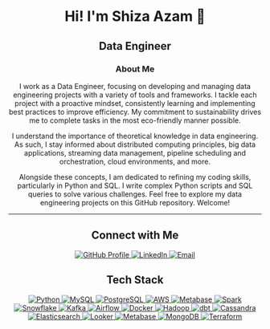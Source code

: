 <div align="center">

# Hi! I'm Shiza Azam 👋

## Data Engineer

### About Me

I work as a Data Engineer, focusing on developing and managing data engineering projects with a variety of tools and frameworks. I tackle each project with a proactive mindset, consistently learning and implementing best practices to improve efficiency. My commitment to sustainability drives me to complete tasks in the most eco-friendly manner possible.

I understand the importance of theoretical knowledge in data engineering. As such, I stay informed about distributed computing principles, big data applications, streaming data management, pipeline scheduling and orchestration, cloud environments, and more.

Alongside these concepts, I am dedicated to refining my coding skills, particularly in Python and SQL. I write complex Python scripts and SQL queries to solve various challenges. Feel free to explore my data engineering projects on this GitHub repository. Welcome!

---

## Connect with Me

<a href="https://github.com/shiza16" target="_blank">
  <img src="https://img.shields.io/badge/GitHub-Profile-blue?style=flat&logo=github" alt="GitHub Profile">
</a>
<a href="https://www.linkedin.com/in/shizaazam/" target="_blank">
  <img src="https://img.shields.io/badge/LinkedIn-Profile-blue?style=flat&logo=linkedin" alt="LinkedIn">
</a>
<a href="mailto:shizaazam6@gmail.com">
  <img src="https://img.shields.io/badge/Email-Contact-blue?style=flat&logo=gmail" alt="Email">
</a>

## Tech Stack

<div>
  <a href="https://www.python.org/" target="_blank">
    <img src="https://img.shields.io/badge/Python-3776AB?style=flat&logo=python&logoColor=white" alt="Python">
  </a>
  <a href="https://www.mysql.com/" target="_blank">
    <img src="https://img.shields.io/badge/MySQL-00758F?style=flat&logo=mysql&logoColor=white" alt="MySQL">
  </a>
  <a href="https://www.postgresql.org/" target="_blank">
    <img src="https://img.shields.io/badge/PostgreSQL-4169E1?style=flat&logo=postgresql&logoColor=white" alt="PostgreSQL">
  </a>
  <a href="https://aws.amazon.com/" target="_blank">
    <img src="https://img.shields.io/badge/AWS-232F3E?style=flat&logo=amazonaws&logoColor=white" alt="AWS">
  </a>
  <a href="https://metabase.com/" target="_blank">
    <img src="https://img.shields.io/badge/Metabase-0052CC?style=flat&logo=metabase&logoColor=white" alt="Metabase">
  </a>
  <a href="https://spark.apache.org/" target="_blank">
    <img src="https://img.shields.io/badge/Apache%20Spark-E25A1C?style=flat&logo=apache-spark&logoColor=white" alt="Spark">
  </a>
  <a href="https://snowflake.com/" target="_blank">
    <img src="https://img.shields.io/badge/Snowflake-4A3D8C?style=flat&logo=snowflake&logoColor=white" alt="Snowflake">
  </a>
  <a href="https://kafka.apache.org/" target="_blank">
    <img src="https://img.shields.io/badge/Apache%20Kafka-231F20?style=flat&logo=apache-kafka&logoColor=white" alt="Kafka">
  </a>
  <a href="https://airflow.apache.org/" target="_blank">
    <img src="https://img.shields.io/badge/Apache%20Airflow-01720C?style=flat&logo=apache-airflow&logoColor=white" alt="Airflow">
  </a>
  <a href="https://www.docker.com/" target="_blank">
    <img src="https://img.shields.io/badge/Docker-2496ED?style=flat&logo=docker&logoColor=white" alt="Docker">
  </a>
  <a href="https://hadoop.apache.org/" target="_blank">
    <img src="https://img.shields.io/badge/Apache%20Hadoop-66CCFF?style=flat&logo=apache-hadoop&logoColor=white" alt="Hadoop">
  </a>
  <a href="https://www.dbt.com/" target="_blank">
    <img src="https://img.shields.io/badge/dbt-FF6F00?style=flat&logo=dbt&logoColor=white" alt="dbt">
  </a>
  <a href="https://cassandra.apache.org/" target="_blank">
    <img src="https://img.shields.io/badge/Apache%20Cassandra-1B3F60?style=flat&logo=apache-cassandra&logoColor=white" alt="Cassandra">
  </a>
  <a href="https://www.elastic.co/" target="_blank">
    <img src="https://img.shields.io/badge/Elasticsearch-005571?style=flat&logo=elasticsearch&logoColor=white" alt="Elasticsearch">
  </a>
  <a href="https://looker.com/" target="_blank">
    <img src="https://img.shields.io/badge/Looker-00A3F5?style=flat&logo=looker&logoColor=white" alt="Looker">
  </a>
  <a href="https://metabase.com/" target="_blank">
    <img src="https://img.shields.io/badge/Metabase-0052CC?style=flat&logo=metabase&logoColor=white" alt="Metabase">
  </a>
  <a href="https://mongodb.com/" target="_blank">
    <img src="https://img.shields.io/badge/MongoDB-47A248?style=flat&logo=mongodb&logoColor=white" alt="MongoDB">
  </a>
  <a href="https://www.terraform.io/" target="_blank">
    <img src="https://img.shields.io/badge/Terraform-7B42BC?style=flat&logo=terraform&logoColor=white" alt="Terraform">
  </a>
</div>


</div>

